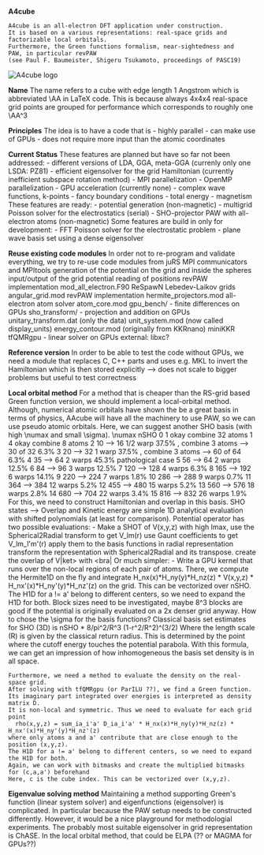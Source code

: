 **A4cube**

    A4cube is an all-electron DFT application under construction.
    It is based on a various representations: real-space grids and factorizable local orbitals.
    Furthermore, the Green functions formalism, near-sightedness and
    PAW, in particular revPAW
    (see Paul F. Baumeister, Shigeru Tsukamoto, proceedings of PASC19)
    
![A4cube logo](https://gitlab.version.fz-juelich.de/pbaum/a43/blob/devel/doc/fig/a43_logo_bold.png)

**Name**
    The name refers to a cube with edge length 1 Angstrom
    which is abbreviated \AA in LaTeX code.
    This is because always 4x4x4 real-space grid points are grouped
    for performance which corresponds to roughly one \AA^3
    
**Principles**
    The idea is to have a code that is 
	- highly parallel
    	- can make use of GPUs
    	- does not require more input than the atomic coordinates

**Current Status**
    These features are planned but have so far not been addressed:
    - different versions of LDA, GGA, meta-GGA (currenly only one LSDA: PZ81)
    - efficient eigensolver for the grid Hamiltonian (currently inefficient subspace rotation method)
    - MPI parallelization
    - OpenMP parallelization
    - GPU acceleration (currently none)
    - complex wave functions, k-points
    - fancy boundary conditions
    - total energy
    - magnetism
    These features are ready:
    - potential generation (non-magnetic)
    - multigrid Poisson solver for the electrostatics (serial)
    - SHO-projector PAW with all-electron atoms (non-magnetic)
    Some features are build in only for development:
    - FFT Poisson solver for the electrostatic problem
    - plane wave basis set using a dense eigensolver


**Reuse existing code modules**
    In order not to re-program and validate everything, we
    try to re-use code modules from 
        juRS
            MPI communicators and MPItools
            generation of the potential on the grid and inside the spheres
            input/output of the grid potential
            reading of positions
            revPAW implementation mod_all_electron.F90 
        ReSpawN
            Lebedev-Laikov grids angular_grid.mod
            revPAW implementation hermite_projectors.mod
            all-electron atom solver atom_core.mod
            gpu_bench/ - finite differences on GPUs
            sho_transform/ - projection and addition on GPUs
            unitary_transform.dat (only the data)
            unit_system.mod (now called display_units)
            energy_contour.mod (originally from KKRnano)
        miniKKR
            tfQMRgpu - linear solver on GPUs
        external:
            libxc?

**Reference version**
    In order to be able to test the code without GPUs,
    we need a module that replaces C, C++ parts
    and uses e.g. MKL to invert the Hamiltonian
    which is then stored explicitly 
    --> does not scale to bigger problems
        but useful to test correctness

**Local orbital method**
    For a method that is cheaper than the RS-grid based
    Green function version, we should implement
    a local-orbital method.
    Although, numerical atomic orbitals have shown the be
    a great basis in terms of physics, AAcube will have
    all the machinery to use PAW, so we can use pseudo
    atomic orbitals. Here, we can suggest another 
    SHO basis (with high \numax and small \sigma).
    \numax nSHO
0  1      okay combine 32 atoms
1  4      okay combine 8  atoms
2  10     -->  16 1/2 warp 37.5% , combine 3 atoms --> 30 of 32 6.3%
3  20     -->  32  1 warp  37.5% , combine 3 atoms --> 60 of 64 6.3%
4  35     -->  64  2 warps 45.3% pathological case
5  56     -->  64  2 warps 12.5%
6  84     -->  96  3 warps 12.5%
7  120    --> 128  4 warps  6.3%
8  165    --> 192  6 warps 14.1%
9  220    --> 224  7 warps  1.8%
10 286    --> 288  9 warps  0.7%
11 364    --> 384 12 warps  5.2%
12 455    --> 480 15 warps  5.2%
13 560    --> 576 18 warps  2.8%
14 680    --> 704 22 warps  3.4%
15 816    --> 832 26 warps  1.9%
    For this, we need to construct Hamiltonian and overlap in this basis.
    SHO states --> Overlap and Kinetic energy are simple
    1D analytical evaluation with shifted polynomials (at least for comparison).
    Potential operator has two possible evaluations:
        - Make a SHOT of V(x,y,z) with high lmax,
          use the Spherical2Radial transform to get V_lm(r)
          use Gaunt coefficients to get V_lm_l'm'(r)
          apply them to the basis functions in radial representation
          transform the representation with Spherical2Radial and its transpose.
          create the overlap of V|ket> with <bra|
    Or much simpler:
        - Write a GPU kernel that runs over the non-local regions
          of each pair of atoms. There, we compute the Hermite1D on the fly
          and integrate H_nx(x)*H_ny(y)*H_nz(z) * V(x,y,z) * H_nx'(x)*H_ny'(y)*H_nz'(z)
          on the grid. This can be vectorized over nSHO.
          The H1D for a != a' belong to different centers, so we need to expand the H1D for both.
          Block sizes need to be investigated, maybe 8^3 blocks are good
          if the potential is originally evaluated on a 2x denser grid anyway.
    How to chose the \sigma for the basis functions?
    Classical basis set estimates for SHO (3D) is
        nSHO * 8/pi^2/R^3 (1-r^2/R^2)^(3/2)
    Where the length scale (R) is given by the classical return radius.
    This is determined by the point where the cutoff energy touches
    the potential parabola. With this formula, we can get an impression 
    of how inhomogeneous the basis set density is in all space.

    Furthermore, we need a method to evaluate the density on the real-space grid.
    After solving with tfQMRgpu (or ParILU ??), we find a Green function.
    Its imaginary part integrated over energies is interpreted as density matrix D.
    It is non-local and symmetric. Thus we need to evaluate for each grid point
      rho(x,y,z) = sum_ia_i'a' D_ia_i'a' * H_nx(x)*H_ny(y)*H_nz(z) * H_nx'(x)*H_ny'(y)*H_nz'(z)
    where only atoms a and a' contribute that are close enough to the position (x,y,z).
    The H1D for a != a' belong to different centers, so we need to expand the H1D for both.
    Again, we can work with bitmasks and create the multiplied bitmasks for (c,a,a') beforehand
    Here, c is the cube index. This can be vectorized over (x,y,z).

**Eigenvalue solving method**
    Maintaining a method supporting Green's function (linear system solver)
    and eigenfunctions (eigensolver) is complicated.
    In particular because the PAW setup needs to be constructed differently.
    However, it would be a nice playground for methodologial experiments.
    The probably most suitable eigensolver in grid representation is ChASE.
    In the local orbital method, that could be ELPA (?? or MAGMA for GPUs??)

